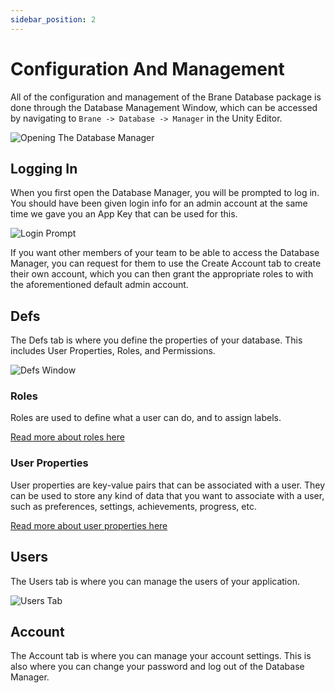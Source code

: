 ```yaml
---
sidebar_position: 2
---
```

# Configuration And Management

All of the configuration and management of the Brane Database package is done through the Database Management Window, which can be accessed by navigating to `Brane -> Database -> Manager` in the Unity Editor.

![Opening The Database Manager](img/databaseWindowPath.png)

## Logging In
    
When you first open the Database Manager, you will be prompted to log in. You should have been given login info for an admin account at the same time we gave you an App Key that can be used for this.

![Login Prompt](img/loginPrompt.png)

If you want other members of your team to be able to access the Database Manager, you can request for them to use the Create Account tab to create their own account, which you can then grant the appropriate roles to with the aforementioned default admin account.

## Defs

The Defs tab is where you define the properties of your database. This includes User Properties, Roles, and Permissions.

![Defs Window](./img/databaseManagerDefWindow.png)

### Roles

Roles are used to define what a user can do, and to assign labels. 

[Read more about roles here](userRoles.md)

### User Properties

User properties are key-value pairs that can be associated with a user. They can be used to store any kind of data that you want to associate with a user, such as preferences, settings, achievements, progress, etc.

[Read more about user properties here](./userProperties.md)

## Users 

The Users tab is where you can manage the users of your application.

![Users Tab](img/usersTab.png)

## Account

The Account tab is where you can manage your account settings. This is also where you can change your password and log out of the Database Manager. 